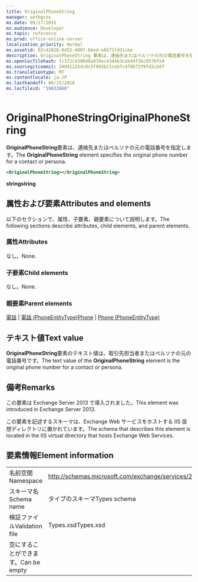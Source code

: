 ```yaml
---
title: OriginalPhoneString
manager: sethgros
ms.date: 09/17/2015
ms.audience: Developer
ms.topic: reference
ms.prod: office-online-server
localization_priority: Normal
ms.assetid: 02c42828-0d52-4007-bbed-e6571fd31cbe
description: OriginalPhoneString 要素は、連絡先またはペルソナの元の電話番号を指定します。
ms.openlocfilehash: fc372cd30648a939ec4344b3ceb44f2bc0576fe4
ms.sourcegitcommit: 34041125dc8c5f993b21cebfc4f8b72f0fd2cb6f
ms.translationtype: MT
ms.contentlocale: ja-JP
ms.lasthandoff: 06/25/2018
ms.locfileid: "19832666"
---
```

# <a name="originalphonestring"></a><span data-ttu-id="7989a-103">OriginalPhoneString</span><span class="sxs-lookup"><span data-stu-id="7989a-103">OriginalPhoneString</span></span>

<span data-ttu-id="7989a-104">**OriginalPhoneString**要素は、連絡先またはペルソナの元の電話番号を指定します。</span><span class="sxs-lookup"><span data-stu-id="7989a-104">The **OriginalPhoneString** element specifies the original phone number for a contact or persona.</span></span> 
  
```XML
<OriginalPhoneString></OriginalPhoneString>
```

 <span data-ttu-id="7989a-105">**string**</span><span class="sxs-lookup"><span data-stu-id="7989a-105">**string**</span></span>
## <a name="attributes-and-elements"></a><span data-ttu-id="7989a-106">属性および要素</span><span class="sxs-lookup"><span data-stu-id="7989a-106">Attributes and elements</span></span>

<span data-ttu-id="7989a-107">以下のセクションで、属性、子要素、親要素について説明します。</span><span class="sxs-lookup"><span data-stu-id="7989a-107">The following sections describe attributes, child elements, and parent elements.</span></span>
  
### <a name="attributes"></a><span data-ttu-id="7989a-108">属性</span><span class="sxs-lookup"><span data-stu-id="7989a-108">Attributes</span></span>

<span data-ttu-id="7989a-109">なし。</span><span class="sxs-lookup"><span data-stu-id="7989a-109">None.</span></span>
  
### <a name="child-elements"></a><span data-ttu-id="7989a-110">子要素</span><span class="sxs-lookup"><span data-stu-id="7989a-110">Child elements</span></span>

<span data-ttu-id="7989a-111">なし。</span><span class="sxs-lookup"><span data-stu-id="7989a-111">None.</span></span>
  
### <a name="parent-elements"></a><span data-ttu-id="7989a-112">親要素</span><span class="sxs-lookup"><span data-stu-id="7989a-112">Parent elements</span></span>

<span data-ttu-id="7989a-113">[電話](phone.md) | [電話 (PhoneEntityType)](phone-phoneentitytype.md)</span><span class="sxs-lookup"><span data-stu-id="7989a-113">[Phone](phone.md) | [Phone (PhoneEntityType)](phone-phoneentitytype.md)</span></span>
  
## <a name="text-value"></a><span data-ttu-id="7989a-114">テキスト値</span><span class="sxs-lookup"><span data-stu-id="7989a-114">Text value</span></span>

<span data-ttu-id="7989a-115">**OriginalPhoneString**要素のテキスト値は、取引先担当者またはペルソナの元の電話番号です。</span><span class="sxs-lookup"><span data-stu-id="7989a-115">The text value of the **OriginalPhoneString** element is the original phone number for a contact or persona.</span></span> 
  
## <a name="remarks"></a><span data-ttu-id="7989a-116">備考</span><span class="sxs-lookup"><span data-stu-id="7989a-116">Remarks</span></span>

<span data-ttu-id="7989a-117">この要素は Exchange Server 2013 で導入されました。</span><span class="sxs-lookup"><span data-stu-id="7989a-117">This element was introduced in Exchange Server 2013.</span></span>
  
<span data-ttu-id="7989a-118">この要素を記述するスキーマは、Exchange Web サービスをホストする IIS 仮想ディレクトリに置かれています。</span><span class="sxs-lookup"><span data-stu-id="7989a-118">The schema that describes this element is located in the IIS virtual directory that hosts Exchange Web Services.</span></span>
  
## <a name="element-information"></a><span data-ttu-id="7989a-119">要素情報</span><span class="sxs-lookup"><span data-stu-id="7989a-119">Element information</span></span>

|||
|:-----|:-----|
|<span data-ttu-id="7989a-120">名前空間</span><span class="sxs-lookup"><span data-stu-id="7989a-120">Namespace</span></span>  <br/> |http://schemas.microsoft.com/exchange/services/2006/types  <br/> |
|<span data-ttu-id="7989a-121">スキーマ名</span><span class="sxs-lookup"><span data-stu-id="7989a-121">Schema name</span></span>  <br/> |<span data-ttu-id="7989a-122">タイプのスキーマ</span><span class="sxs-lookup"><span data-stu-id="7989a-122">Types schema</span></span>  <br/> |
|<span data-ttu-id="7989a-123">検証ファイル</span><span class="sxs-lookup"><span data-stu-id="7989a-123">Validation file</span></span>  <br/> |<span data-ttu-id="7989a-124">Types.xsd</span><span class="sxs-lookup"><span data-stu-id="7989a-124">Types.xsd</span></span>  <br/> |
|<span data-ttu-id="7989a-125">空にすることができます。</span><span class="sxs-lookup"><span data-stu-id="7989a-125">Can be empty</span></span>  <br/> ||
   

